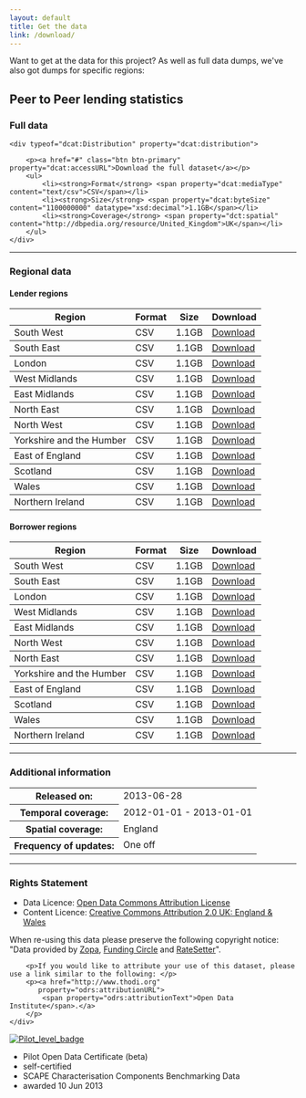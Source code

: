 ```yaml
---
layout: default
title: Get the data
link: /download/
---
```


<div typeof="dcat:Catalog" resource="http://p2p.labs.theodi.org/download">

<p>Want to get at the data for this project? As well as full data dumps, we've also got dumps for specific regions:</p>

<h2 property="dct:title">Peer to Peer lending statistics</h2>
<span property="dct:language" content="http://id.loc.gov/vocabulary/iso639-1/en"></span>

<div typeof="dcat:Dataset" property="dcat:dataset" resource="http://p2p.labs.theodi.org/download/#full">
	<h3 property="dct:title">Full data</h3>
	
	<div typeof="dcat:Distribution" property="dcat:distribution">

		<p><a href="#" class="btn btn-primary" property="dcat:accessURL">Download the full dataset</a></p>
		<ul>
			<li><strong>Format</strong> <span property="dcat:mediaType" content="text/csv">CSV</span></li>
			<li><strong>Size</strong> <span property="dcat:byteSize" content="1100000000" datatype="xsd:decimal">1.1GB</span></li>
			<li><strong>Coverage</strong> <span property="dct:spatial" content="http://dbpedia.org/resource/United_Kingdom">UK</span></li>
		</ul>
	</div>
</div>

<hr class="heavy">

<h3>Regional data</h3>

<h4>Lender regions</h4>

<table class="table">
	<thead>
		<tr>
			<th>Region</th>
			<th>Format</th>
			<th>Size</th>
			<th>Download</th>
		</tr>
	</thead>
	<tbody typeof="dcat:Dataset" property="dcat:dataset" resource="http://p2p.labs.theodi.org/download/#lendersw">
		<tr property="dcat:distribution" typeof="dcat:Distribution">
			<td property="dct:title">
				<span property="dct:spatial" content="http://data.ordnancesurvey.co.uk/id/7000000000041427">South West</span>
			</td>
			<td property="dcat:mediaType" content="text/csv">CSV</td>
			<td property="dcat:byteSize" content="1100000000" datatype="xsd:decimal">1.1GB</td>
			<td>
				<a property="dcat:accessURL" class="btn btn-primary" href="#">Download</a>
			</td>
		</tr>
	</tbody>
	<tbody typeof="dcat:Dataset" property="dcat:dataset" resource="http://p2p.labs.theodi.org/download/#lenderse">
		<tr property="dcat:distribution" typeof="dcat:Distribution">
			<td property="dct:title">
					<span property="dct:spatial" content="http://data.ordnancesurvey.co.uk/id/7000000000041421">South East</span>
				</td>
			<td property="dcat:mediaType" content="text/csv">CSV</td>
			<td property="dcat:byteSize" content="1100000000" datatype="xsd:decimal">1.1GB</td>
			<td>
				<a property="dcat:accessURL" class="btn btn-primary" href="#">Download</a>
			</td>
		</tr>
	</tbody>
	<tbody typeof="dcat:Dataset" property="dcat:dataset" resource="http://p2p.labs.theodi.org/download/#lenderlondon">
		<tr property="dcat:distribution" typeof="dcat:Distribution">
			<td property="dct:title">
				<span property="dct:spatial" content="http://data.ordnancesurvey.co.uk/id/7000000000041428">London</span>
			</td>
			<td property="dcat:mediaType" content="text/csv">CSV</td>
			<td property="dcat:byteSize" content="1100000000" datatype="xsd:decimal">1.1GB</td>
			<td>
				<a property="dcat:accessURL" class="btn btn-primary" href="#">Download</a>
			</td>
		</tr>
	</tbody>
	<tbody typeof="dcat:Dataset" property="dcat:dataset" resource="http://p2p.labs.theodi.org/download/#lenderwm">
		<tr property="dcat:distribution" typeof="dcat:Distribution">
			<td property="dct:title">
				<span property="dct:spatial" content="http://data.ordnancesurvey.co.uk/id/7000000000041426">West Midlands</span>
			</td>
			<td property="dcat:mediaType" content="text/csv">CSV</td>
			<td property="dcat:byteSize" content="1100000000" datatype="xsd:decimal">1.1GB</td>
			<td>
				<a property="dcat:accessURL" class="btn btn-primary" href="#">Download</a>
			</td>
		</tr>
	</tbody>
	<tbody typeof="dcat:Dataset" property="dcat:dataset" resource="http://p2p.labs.theodi.org/download/#lenderem">
		<tr property="dcat:distribution" typeof="dcat:Distribution">
			<td property="dct:title">
				<span property="dct:spatial" content="http://data.ordnancesurvey.co.uk/id/7000000000041423">East Midlands</span>
			</td>
			<td property="dcat:mediaType" content="text/csv">CSV</td>
			<td property="dcat:byteSize" content="1100000000" datatype="xsd:decimal">1.1GB</td>
			<td>
				<a property="dcat:accessURL" class="btn btn-primary" href="#">Download</a>
			</td>
		</tr>
	</tbody>
	<tbody typeof="dcat:Dataset" property="dcat:dataset" resource="http://p2p.labs.theodi.org/download/#lenderne">
		<tr property="dcat:distribution" typeof="dcat:Distribution">
			<td property="dct:title">
				<span property="dct:spatial" content="http://data.ordnancesurvey.co.uk/id/7000000000041422">North East</span>
			</td>
			<td property="dcat:mediaType" content="text/csv">CSV</td>
			<td property="dcat:byteSize" content="1100000000" datatype="xsd:decimal">1.1GB</td>
			<td>
				<a property="dcat:accessURL" class="btn btn-primary" href="#">Download</a>
			</td>
		</tr>
	</tbody>
	<tbody typeof="dcat:Dataset" property="dcat:dataset" resource="http://p2p.labs.theodi.org/download/#lendernw">
		<tr property="dcat:distribution" typeof="dcat:Distribution">
			<td property="dct:title">
				<span property="dct:spatial" content="http://data.ordnancesurvey.co.uk/id/7000000000041431">North West</span>
			</td>
			<td property="dcat:mediaType" content="text/csv">CSV</td>
			<td property="dcat:byteSize" content="1100000000" datatype="xsd:decimal">1.1GB</td>
			<td>
				<a property="dcat:accessURL" class="btn btn-primary" href="#">Download</a>
			</td>
		</tr>
	</tbody>
	<tbody typeof="dcat:Dataset" property="dcat:dataset" resource="http://p2p.labs.theodi.org/download/#lenderyh">
		<tr property="dcat:distribution" typeof="dcat:Distribution">
			<td property="dct:title">
				<span property="dct:spatial" content="http://data.ordnancesurvey.co.uk/id/7000000000041430">Yorkshire and the Humber</span>
			</td>
			<td property="dcat:mediaType" content="text/csv">CSV</td>
			<td property="dcat:byteSize" content="1100000000" datatype="xsd:decimal">1.1GB</td>
			<td>
				<a property="dcat:accessURL" class="btn btn-primary" href="#">Download</a>
			</td>
		</tr>
	</tbody>
	<tbody typeof="dcat:Dataset" property="dcat:dataset" resource="http://p2p.labs.theodi.org/download/#lenderee">
		<tr property="dcat:distribution" typeof="dcat:Distribution">
			<td property="dct:title">
				<span property="dct:spatial" content="http://data.ordnancesurvey.co.uk/id/7000000000041425">East of England</span>
			</td>
			<td property="dcat:mediaType" content="text/csv">CSV</td>
			<td property="dcat:byteSize" content="1100000000" datatype="xsd:decimal">1.1GB</td>
			<td>
				<a property="dcat:accessURL" class="btn btn-primary" href="#">Download</a>
			</td>
		</tr>
	</tbody>
	<tbody typeof="dcat:Dataset" property="dcat:dataset" resource="http://p2p.labs.theodi.org/download/#lenderscotland">
		<tr property="dcat:distribution" typeof="dcat:Distribution">
			<td property="dct:title">
				<span property="dct:spatial" content="http://data.ordnancesurvey.co.uk/doc/country/scotland">Scotland</span>
			</td>
			<td property="dcat:mediaType" content="text/csv">CSV</td>
			<td property="dcat:byteSize" content="1100000000" datatype="xsd:decimal">1.1GB</td>
			<td>
				<a property="dcat:accessURL" class="btn btn-primary" href="#">Download</a>
			</td>
		</tr>
	</tbody>
	<tbody typeof="dcat:Dataset" property="dcat:dataset" resource="http://p2p.labs.theodi.org/download/#lenderwales">
		<tr property="dcat:distribution" typeof="dcat:Distribution">
			<td property="dct:title">
				<span property="dct:spatial" content="http://data.ordnancesurvey.co.uk/doc/country/wales">Wales</span>
			</td>
			<td property="dcat:mediaType" content="text/csv">CSV</td>
			<td property="dcat:byteSize" content="1100000000" datatype="xsd:decimal">1.1GB</td>
			<td>
				<a property="dcat:accessURL" class="btn btn-primary" href="#">Download</a>
			</td>
		</tr>
	</tbody>
	<tbody typeof="dcat:Dataset" property="dcat:dataset" resource="http://p2p.labs.theodi.org/download/#lenderni">
		<tr property="dcat:distribution" typeof="dcat:Distribution">
			<td property="dct:title">
				<span property="dct:spatial" content="http://dbpedia.org/page/Northern_Ireland">Northern Ireland</span>
			</td>
			<td property="dcat:mediaType" content="text/csv">CSV</td>
			<td property="dcat:byteSize" content="1100000000" datatype="xsd:decimal">1.1GB</td>
			<td>
				<a property="dcat:accessURL" class="btn btn-primary" href="#">Download</a>
			</td>
		</tr>
	</tbody>
</table>

<h4>Borrower regions</h4>

<table class="table">
	<thead>
		<tr>
			<th>Region</th>
			<th>Format</th>
			<th>Size</th>
			<th>Download</th>
		</tr>
	</thead>
	<tbody typeof="dcat:Dataset" property="dcat:dataset" resource="http://p2p.labs.theodi.org/download/#borrowersw">
		<tr property="dcat:distribution" typeof="dcat:Distribution">
			<td property="dct:title">
				<span property="dct:spatial" content="http://data.ordnancesurvey.co.uk/id/7000000000041427">South West</span>
			</td>
			<td property="dcat:mediaType" content="text/csv">CSV</td>
			<td property="dcat:byteSize" content="1100000000" datatype="xsd:decimal">1.1GB</td>
			<td>
				<a property="dcat:accessURL" class="btn btn-primary" href="#">Download</a>
			</td>
		</tr>
	</tbody>
	<tbody typeof="dcat:Dataset" property="dcat:dataset" resource="http://p2p.labs.theodi.org/download/#borrowerse">
		<tr property="dcat:distribution" typeof="dcat:Distribution">
			<td property="dct:title">
					<span property="dct:spatial" content="http://data.ordnancesurvey.co.uk/id/7000000000041421">South East</span>
			</td>			
			<td property="dcat:mediaType" content="text/csv">CSV</td>
			<td property="dcat:byteSize" content="1100000000" datatype="xsd:decimal">1.1GB</td>
			<td>
				<a property="dcat:accessURL" class="btn btn-primary" href="#">Download</a>
			</td>
		</tr>
	</tbody>
	<tbody typeof="dcat:Dataset" property="dcat:dataset" resource="http://p2p.labs.theodi.org/download/#borrowerlondon">
		<tr property="dcat:distribution" typeof="dcat:Distribution">
			<td property="dct:title">
				<span property="dct:spatial" content="http://data.ordnancesurvey.co.uk/id/7000000000041428">London</span>
			</td>
			<td property="dcat:mediaType" content="text/csv">CSV</td>
			<td property="dcat:byteSize" content="1100000000" datatype="xsd:decimal">1.1GB</td>
			<td>
				<a property="dcat:accessURL" class="btn btn-primary" href="#">Download</a>
			</td>
		</tr>
	</tbody>
	<tbody typeof="dcat:Dataset" property="dcat:dataset" resource="http://p2p.labs.theodi.org/download/#borrowerwm">
		<tr property="dcat:distribution" typeof="dcat:Distribution">
			<td property="dct:title">
				<span property="dct:spatial" content="http://data.ordnancesurvey.co.uk/id/7000000000041426">West Midlands</span>
			</td>
			<td property="dcat:mediaType" content="text/csv">CSV</td>
			<td property="dcat:byteSize" content="1100000000" datatype="xsd:decimal">1.1GB</td>
			<td>
				<a property="dcat:accessURL" class="btn btn-primary" href="#">Download</a>
			</td>
		</tr>
	</tbody>
	<tbody typeof="dcat:Dataset" property="dcat:dataset" resource="http://p2p.labs.theodi.org/download/#borrowerem">
		<tr property="dcat:distribution" typeof="dcat:Distribution">
			<td property="dct:title">
				<span property="dct:spatial" content="http://data.ordnancesurvey.co.uk/id/7000000000041423">East Midlands</span>
			</td>
			<td property="dcat:mediaType" content="text/csv">CSV</td>
			<td property="dcat:byteSize" content="1100000000" datatype="xsd:decimal">1.1GB</td>
			<td>
				<a property="dcat:accessURL" class="btn btn-primary" href="#">Download</a>
			</td>
		</tr>
	</tbody>
	<tbody typeof="dcat:Dataset" property="dcat:dataset" resource="http://p2p.labs.theodi.org/download/#borrowernw">
		<tr property="dcat:distribution" typeof="dcat:Distribution">
			<td property="dct:title">
				<span property="dct:spatial" content="http://data.ordnancesurvey.co.uk/id/7000000000041431">North West</span>
			</td>
			<td property="dcat:mediaType" content="text/csv">CSV</td>
			<td property="dcat:byteSize" content="1100000000" datatype="xsd:decimal">1.1GB</td>
			<td>
				<a property="dcat:accessURL" class="btn btn-primary" href="#">Download</a>
			</td>
		</tr>
	</tbody>
	<tbody typeof="dcat:Dataset" property="dcat:dataset" resource="http://p2p.labs.theodi.org/download/#borrowerne">
		<tr property="dcat:distribution" typeof="dcat:Distribution">
			<td property="dct:title">
				<span property="dct:spatial" content="http://data.ordnancesurvey.co.uk/id/7000000000041422">North East</span>
			</td>
			<td property="dcat:mediaType" content="text/csv">CSV</td>
			<td property="dcat:byteSize" content="1100000000" datatype="xsd:decimal">1.1GB</td>
			<td>
				<a property="dcat:accessURL" class="btn btn-primary" href="#">Download</a>
			</td>
		</tr>
	</tbody>
	<tbody typeof="dcat:Dataset" property="dcat:dataset" resource="http://p2p.labs.theodi.org/download/#borroweryh">
		<tr property="dcat:distribution" typeof="dcat:Distribution">
			<td property="dct:title">
				<span property="dct:spatial" content="http://data.ordnancesurvey.co.uk/id/7000000000041430">Yorkshire and the Humber</span>
			</td>
			<td property="dcat:mediaType" content="text/csv">CSV</td>
			<td property="dcat:byteSize" content="1100000000" datatype="xsd:decimal">1.1GB</td>
			<td>
				<a property="dcat:accessURL" class="btn btn-primary" href="#">Download</a>
			</td>
		</tr>
	</tbody>
	<tbody typeof="dcat:Dataset" property="dcat:dataset" resource="http://p2p.labs.theodi.org/download/#borroweree">
		<tr property="dcat:distribution" typeof="dcat:Distribution">
			<td property="dct:title">
				<span property="dct:spatial" content="http://data.ordnancesurvey.co.uk/id/7000000000041425">East of England</span>
			</td>
			<td property="dcat:mediaType" content="text/csv">CSV</td>
			<td property="dcat:byteSize" content="1100000000" datatype="xsd:decimal">1.1GB</td>
			<td>
				<a property="dcat:accessURL" class="btn btn-primary" href="#">Download</a>
			</td>
		</tr>
	</tbody>
	<tbody typeof="dcat:Dataset" property="dcat:dataset" resource="http://p2p.labs.theodi.org/download/#borrowerscotland">
		<tr property="dcat:distribution" typeof="dcat:Distribution">
			<td property="dct:title">
				<span property="dct:spatial" content="http://data.ordnancesurvey.co.uk/doc/country/scotland">Scotland</span>
			</td>
			<td property="dcat:mediaType" content="text/csv">CSV</td>
			<td property="dcat:byteSize" content="1100000000" datatype="xsd:decimal">1.1GB</td>
			<td>
				<a property="dcat:accessURL" class="btn btn-primary" href="#">Download</a>
			</td>
		</tr>
	</tbody>
	<tbody typeof="dcat:Dataset" property="dcat:dataset" resource="http://p2p.labs.theodi.org/download/#borrowerwales">
		<tr property="dcat:distribution" typeof="dcat:Distribution">
			<td property="dct:title">
				<span property="dct:spatial" content="http://data.ordnancesurvey.co.uk/doc/country/wales">Wales</span>
			</td>
			<td property="dcat:mediaType" content="text/csv">CSV</td>
			<td property="dcat:byteSize" content="1100000000" datatype="xsd:decimal">1.1GB</td>
			<td>
				<a property="dcat:accessURL" class="btn btn-primary" href="#">Download</a>
			</td>
		</tr>
	</tbody>
	<tbody typeof="dcat:Dataset" property="dcat:dataset" resource="http://p2p.labs.theodi.org/download/#borrowerni">
		<tr property="dcat:distribution" typeof="dcat:Distribution">
			<td property="dct:title">
				<span property="dct:spatial" content="http://dbpedia.org/resource/Northern_Ireland">Northern Ireland</span>
			</td>
			<td property="dcat:mediaType" content="text/csv">CSV</td>
			<td property="dcat:byteSize" content="1100000000" datatype="xsd:decimal">1.1GB</td>
			<td>
				<a property="dcat:accessURL" class="btn btn-primary" href="#">Download</a>
			</td>
		</tr>
	</tbody>
</table>

<hr class="heavy">

<h3>Additional information</h3>

<table class="table">
	<tr>
		<th scope="row">Released on:</th>
		<td property="dcat:issued">2013-06-28</td>
	</tr>
	<tr>
		<th scope="row">Temporal coverage:</th>
		<td property="dct:temporal" content="start=2012-01-01; end=2013-01-01">2012-01-01 - 2013-01-01</td>
	</tr>
	<tr>
		<th scope="row">Spatial coverage:</th>
		<td property="dct:spatial" content="http://data.ordnancesurvey.co.uk/doc/country/england">England</td>
	</tr>
	<tr>
		<th scope="row">Frequency of updates:</th>
		<td property="dct:accrualPeriodicity" content="http://purl.org/cld/freq/completelyIrregular">One off</td>
	</tr>
</table>

<hr class="heavy">

<div property="dct:rights" resource="#rights">
	<div resource="#rights">
	    <h3 property="rdfs:label">Rights Statement</h3>
	    <ul>
	        <li>Data Licence: <a href="http://opendatacommons.org/licenses/by/" 
	                             property="odrs:dataLicense">Open Data Commons Attribution License</a>
	        </li>
	        <li>Content Licence: <a href="http://creativecommons.org/licenses/by/2.0/uk/" 
	                                property="odrs:contentLicense">Creative Commons Attribution 2.0 UK: England &amp; Wales</a>
	        </li>
	    </ul>
	    <p>
	    When re-using this data please preserve the following copyright notice: 
	    "<span property="odrs:copyrightNotice">Data provided by <a href="http://uk.zopa.com/">Zopa</a>, <a href="https://www.fundingcircle.com">Funding Circle</a> and <a href="http://www.ratesetter.com/">RateSetter</a></span>".
	    </p>

	    <p>If you would like to attribute your use of this dataset, please use a link similar to the following: </p>
	    <p><a href="http://www.thodi.org" 
	       property="odrs:attributionURL">
	        <span property="odrs:attributionText">Open Data Institute</span>.</a>
	    </p>
	</div>
</div>

<div class='open-data-certificate'>
<style type='text/css'>@import url(https://certificates.theodi.org/assets/badge.css);</style>
<a href="http://certificates.theodi.org/certificates/25"><img alt="Pilot_level_badge" src="https://certificates.theodi.org/assets/badges/pilot_level_badge.png" /></a>
<ul class='open-data-certificate-details'>
<li>
<span>Pilot Open Data Certificate (beta)</span>
</li>
<li>
<span>self-certified</span>
</li>
<li>
<span>SCAPE Characterisation Components Benchmarking Data</span>
</li>
<li>
<span>awarded 10 Jun 2013</span>
</li>
</ul>
</div>

</div>

